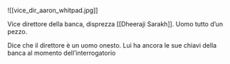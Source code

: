 ![[vice_dir_aaron_whitpad.jpg]]


Vice direttore della banca, disprezza [[Dheeraji Sarakh]]. Uomo tutto d’un pezzo.

Dice che il direttore è un uomo onesto. Lui ha ancora le sue chiavi della banca al momento dell’interrogatorio